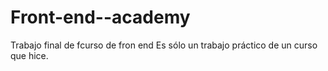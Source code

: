 # Front-end--academy
Trabajo final de fcurso de fron end
Es sólo un trabajo práctico de un curso que hice.
